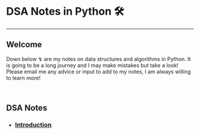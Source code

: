 # DSA Notes in Python 🛠
<hr> 

## Welcome 

<p>
Down below ↯ are my notes on data structures and algorithms in Python. It is going to be a long journey and I may make mistakes but take a look! Please email me any advice or input to add to my notes, I am always willing to learn more! 
</p>
<br> 

## DSA Notes 

- <h3> <a href="/Components/Introduct.md">  Introduction </a> </h3>
